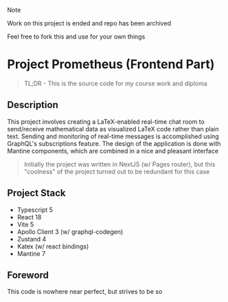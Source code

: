> [!NOTE]
> Work on this project is ended and repo has been archived
>
> Feel free to fork this and use for your own things

# Project Prometheus (Frontend Part)

> TL;DR - This is the source code for my course work and diploma

## Description

This project involves creating a LaTeX-enabled real-time chat room to send/receive mathematical data as visualized LaTeX code rather than plain text. Sending and monitoring of real-time messages is accomplished using GraphQL's subscriptions feature. The design of the application is done with Mantine components, which are combined in a nice and pleasant interface

> Initially the project was written in NextJS (w/ Pages router), but this "coolness" of the project turned out to be redundant for this case

## Project Stack

- Typescript 5
- React 18
- Vite 5
- Apollo Client 3 (w/ graphql-codegen)
- Zustand 4
- Katex (w/ react bindings)
- Mantine 7

## Foreword

This code is nowhere near perfect, but strives to be so
